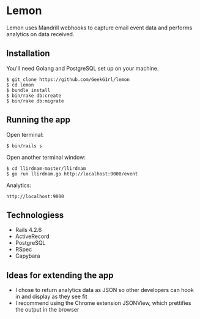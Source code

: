 Lemon
=====
Lemon uses Mandrill webhooks to capture email event data and performs analytics on data received.


Installation
------------
You'll need Golang and PostgreSQL set up on your machine. 

```
$ git clone https://github.com/GeekG1rl/lemon
$ cd lemon
$ bundle install
$ bin/rake db:create
$ bin/rake db:migrate
```


Running the app
---------------
Open terminal:
```
$ bin/rails s
```

Open another terminal window:
```
$ cd llirdnam-master/llirdnam
$ go run llirdnam.go http://localhost:9000/event
```

Analytics:
```
http://localhost:9000
```


Technologiess
------------
* Rails 4.2.6
* ActiveRecord
* PostgreSQL
* RSpec
* Capybara


Ideas for extending the app
---------------------------
* I chose to return analytics data as JSON so other developers can hook in and display as they see fit
* I recommend using the Chrome extension JSONView, which prettifies the output in the browser
